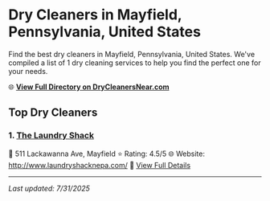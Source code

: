 # Dry Cleaners in Mayfield, Pennsylvania, United States

Find the best dry cleaners in Mayfield, Pennsylvania, United States. We've compiled a list of 1 dry cleaning services to help you find the perfect one for your needs.

🌐 **[View Full Directory on DryCleanersNear.com](https://drycleanersnear.com/city/US/Pennsylvania/Mayfield)**

## Top Dry Cleaners

### 1. [The Laundry Shack](https://drycleanersnear.com/dryCleaner/6860f2ef9e55fd3072cb3961/the-laundry-shack)
📍 511 Lackawanna Ave, Mayfield
⭐ Rating: 4.5/5
🌐 Website: http://www.laundryshacknepa.com/
🔗 [View Full Details](https://drycleanersnear.com/dryCleaner/6860f2ef9e55fd3072cb3961/the-laundry-shack)


---

*Last updated: 7/31/2025*
